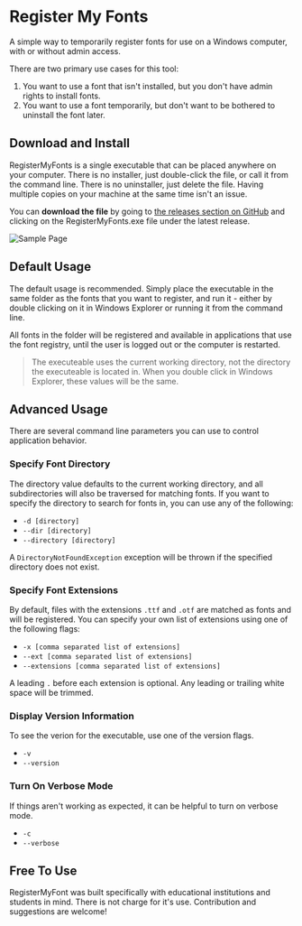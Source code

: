 # Register My Fonts
A simple way to temporarily register fonts for use on a Windows computer, with or without admin access.

There are two primary use cases for this tool:

1. You want to use a font that isn't installed, but you don't have admin rights to install fonts.
2. You want to use a font temporarily, but don't want to be bothered to uninstall the font later.

## Download and Install ##

RegisterMyFonts is a single executable that can be placed anywhere on your computer. There is no installer, just double-click the file, or call it from the command line. There is no uninstaller, just delete the file. Having multiple copies on your machine at the same time isn't an issue.

You can **download the file** by going to [the releases section on GitHub](https://github.com/scottoffen/RegisterMyFonts/releases) and clicking on the RegisterMyFonts.exe file under the latest release.

![Sample Page](../download.jpg "This is how you do it.")

## Default Usage ##

The default usage is recommended. Simply place the executable in the same folder as the fonts that you want to register, and run it - either by double clicking on it in Windows Explorer or running it from the command line.

All fonts in the folder will be registered and available in applications that use the font registry, until the user is logged out or the computer is restarted.

> The executeable uses the current working directory, not the directory the executeable is located in. When you double click in Windows Explorer, these values will be the same.

## Advanced Usage ##

There are several command line parameters you can use to control application behavior.

### Specify Font Directory ###

The directory value defaults to the current working directory, and all subdirectories will also be traversed for matching fonts. If you want to specify the directory to search for fonts in, you can use any of the following:

- `-d [directory]`
- `--dir [directory]`
- `--directory [directory]`

A `DirectoryNotFoundException` exception will be thrown if the specified directory does not exist.

### Specify Font Extensions ###

By default, files with the extensions `.ttf` and `.otf` are matched as fonts and will be registered. You can specify your own list of extensions using one of the following flags:

- `-x [comma separated list of extensions]`
- `--ext [comma separated list of extensions]`
- `--extensions [comma separated list of extensions]`

A leading `.` before each extension is optional. Any leading or trailing white space will be trimmed.

### Display Version Information ###

To see the verion for the executable, use one of the version flags.

- `-v`
- `--version`

### Turn On Verbose Mode ###

If things aren't working as expected, it can be helpful to turn on verbose mode.

- `-c`
- `--verbose`

## Free To Use ##

RegisterMyFont was built specifically with educational institutions and students in mind. There is not charge for it's use. Contribution and suggestions are welcome!
